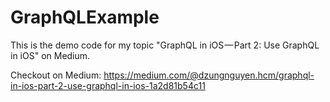 # GraphQLExample

This is the demo code for my topic "GraphQL in iOS — Part 2: Use GraphQL in iOS" on Medium.

Checkout on Medium: https://medium.com/@dzungnguyen.hcm/graphql-in-ios-part-2-use-graphql-in-ios-1a2d81b54c11